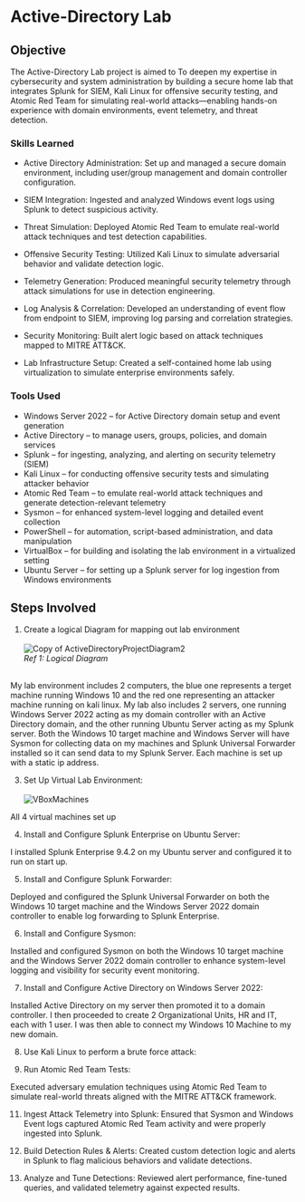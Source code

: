 # Active-Directory Lab

## Objective


The Active-Directory Lab project is aimed to To deepen my expertise in cybersecurity and system administration by building a secure home lab that integrates Splunk for SIEM, Kali Linux for offensive security testing, and Atomic Red Team for simulating real-world attacks—enabling hands-on experience with domain environments, event telemetry, and threat detection.

### Skills Learned

- Active Directory Administration: Set up and managed a secure domain environment, including user/group management and domain controller configuration.

- SIEM Integration: Ingested and analyzed Windows event logs using Splunk to detect suspicious activity.

- Threat Simulation: Deployed Atomic Red Team to emulate real-world attack techniques and test detection capabilities.

- Offensive Security Testing: Utilized Kali Linux to simulate adversarial behavior and validate detection logic.

- Telemetry Generation: Produced meaningful security telemetry through attack simulations for use in detection engineering.

- Log Analysis & Correlation: Developed an understanding of event flow from endpoint to SIEM, improving log parsing and correlation strategies.

- Security Monitoring: Built alert logic based on attack techniques mapped to MITRE ATT&CK.

- Lab Infrastructure Setup: Created a self-contained home lab using virtualization to simulate enterprise environments safely.

### Tools Used

- Windows Server 2022 – for Active Directory domain setup and event generation
- Active Directory – to manage users, groups, policies, and domain services
- Splunk – for ingesting, analyzing, and alerting on security telemetry (SIEM)
- Kali Linux – for conducting offensive security tests and simulating attacker behavior
- Atomic Red Team – to emulate real-world attack techniques and generate detection-relevant telemetry
- Sysmon – for enhanced system-level logging and detailed event collection
- PowerShell – for automation, script-based administration, and data manipulation
- VirtualBox – for building and isolating the lab environment in a virtualized setting
- Ubuntu Server – for setting up a Splunk server for log ingestion from Windows environments 

## Steps Involved

1. Create a logical Diagram for mapping out lab environment<br><br>
![Copy of ActiveDirectoryProjectDiagram2](https://github.com/user-attachments/assets/810ba3df-60eb-4851-9274-6bfe81e30f8e)
<br>*Ref 1: Logical Diagram*<br><br>
<p>My lab environment includes 2 computers, the blue one represents a terget machine running Windows 10 and the red one representing an attacker machine running on kali linux. My lab also includes 2 servers, one running Windows Server 2022 acting as my domain controller with an Active Directory domain, and the other running Ubuntu Server acting as my Splunk server. Both the Windows 10 target machine and Windows Server will have Sysmon for collecting data on my machines and Splunk Universal Forwarder installed so it can send data to my Splunk Server. Each machine is set up with a static ip address.</p>

3. Set Up Virtual Lab Environment:
<br><br>
![VBoxMachines](https://github.com/user-attachments/assets/ece6e81b-d9c2-4aed-922c-417a253a7ca7)
<p>All 4 virtual machines set up</p>

4. Install and Configure Splunk Enterprise on Ubuntu Server:
<p>I installed Splunk Enterprise 9.4.2 on my Ubuntu server and configured it to run on start up.</p>

5. Install and Configure Splunk Forwarder:
<p>Deployed and configured the Splunk Universal Forwarder on both the Windows 10 target machine and the Windows Server 2022 domain controller to enable log forwarding to Splunk Enterprise.</p>

6. Install and Configure Sysmon:
<p>Installed and configured Sysmon on both the Windows 10 target machine and the Windows Server 2022 domain controller to enhance system-level logging and visibility for security event monitoring.</p>

7. Install and Configure Active Directory on Windows Server 2022:
<p>Installed Active Directory on my server then promoted it to a domain controller. I then proceeded to create 2 Organizational Units, HR and IT, each with 1 user. I was then able to connect my Windows 10 Machine to my new domain.</p>

8. Use Kali Linux to perform a brute force attack:
<p></p>

9. Run Atomic Red Team Tests:
<p>Executed adversary emulation techniques using Atomic Red Team to simulate real-world threats aligned with the MITRE ATT&CK framework.</p>


11. Ingest Attack Telemetry into Splunk:
Ensured that Sysmon and Windows Event logs captured Atomic Red Team activity and were properly ingested into Splunk.

12. Build Detection Rules & Alerts:
Created custom detection logic and alerts in Splunk to flag malicious behaviors and validate detections.

13. Analyze and Tune Detections:
Reviewed alert performance, fine-tuned queries, and validated telemetry against expected results.


